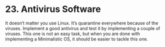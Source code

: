 # 23. Antivirus Software

It doesn’t matter you use Linux. It’s quarantine everywhere because of the viruses. Implement a good antivirus and test it by implementing a couple of viruses. This one is not an easy task, but when you are done with implementing a Minimalistic OS, it should be easier to tackle this one.
